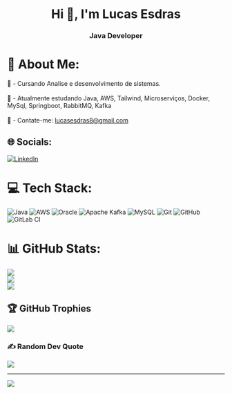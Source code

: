 <h1 align="center">Hi 👋, I'm Lucas Esdras</h1>
<h3 align="center">Java Developer</h3>


# 💫 About Me:
🔭 - Cursando Analise e desenvolvimento de sistemas.<br><br>🌱 - Atualmente estudando Java, AWS, Tailwind, Microserviços,  Docker,  MySql, Springboot, RabbitMQ, Kafka<br><br>🤝 - Contate-me: lucasesdras8@gmail.com


## 🌐 Socials:
[![LinkedIn](https://img.shields.io/badge/LinkedIn-%230077B5.svg?logo=linkedin&logoColor=white)](https://linkedin.com/in/https://www.linkedin.com/in/lucas-esdras-9bb711245/) 

# 💻 Tech Stack:
![Java](https://img.shields.io/badge/java-%23ED8B00.svg?style=flat&logo=openjdk&logoColor=white) ![AWS](https://img.shields.io/badge/AWS-%23FF9900.svg?style=flat&logo=amazon-aws&logoColor=white) ![Oracle](https://img.shields.io/badge/Oracle-F80000?style=flat&logo=oracle&logoColor=white) ![Apache Kafka](https://img.shields.io/badge/Apache%20Kafka-000?style=flat&logo=apachekafka) ![MySQL](https://img.shields.io/badge/mysql-4479A1.svg?style=flat&logo=mysql&logoColor=white) ![Git](https://img.shields.io/badge/git-%23F05033.svg?style=flat&logo=git&logoColor=white) ![GitHub](https://img.shields.io/badge/github-%23121011.svg?style=flat&logo=github&logoColor=white) ![GitLab CI](https://img.shields.io/badge/gitlab%20CI-%23181717.svg?style=flat&logo=gitlab&logoColor=white)
# 📊 GitHub Stats:
![](https://github-readme-stats.vercel.app/api?username=LukReis&theme=dark&hide_border=false&include_all_commits=true&count_private=true)<br/>
![](https://nirzak-streak-stats.vercel.app/?user=LukReis&theme=dark&hide_border=false)<br/>
![](https://github-readme-stats.vercel.app/api/top-langs/?username=LukReis&theme=dark&hide_border=false&include_all_commits=true&count_private=true&layout=compact)

## 🏆 GitHub Trophies
![](https://github-profile-trophy.vercel.app/?username=LukReis&theme=radical&no-frame=false&no-bg=true&margin-w=4)

### ✍️ Random Dev Quote
![](https://quotes-github-readme.vercel.app/api?type=horizontal&theme=radical)

---
[![](https://visitcount.itsvg.in/api?id=LukReis&icon=0&color=0)](https://visitcount.itsvg.in)

<!-- Proudly created with GPRM ( https://gprm.itsvg.in ) -->
